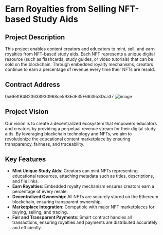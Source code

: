# Earn Royalties from Selling NFT-based Study Aids

## Project Description
This project enables content creators and educators to mint, sell, and earn royalties from NFT-based study aids. Each NFT represents a unique digital resource (such as flashcards, study guides, or video tutorials) that can be sold on the blockchain. Through embedded royalty mechanisms, creators continue to earn a percentage of revenue every time their NFTs are resold.

## Contract Address
0x6EBfB4B23638930968ce593EdF35F663953Dca37
![image](https://github.com/user-attachments/assets/2508daea-ae34-4b4b-a678-05679021eabc)

## Project Vision
Our vision is to create a decentralized ecosystem that empowers educators and creators by providing a perpetual revenue stream for their digital study aids. By leveraging blockchain technology and NFTs, we aim to revolutionize the educational content marketplace by ensuring transparency, fairness, and traceability.

## Key Features
- **Mint Unique Study Aids**: Creators can mint NFTs representing educational resources, attaching metadata such as titles, descriptions, and file links.
- **Earn Royalties**: Embedded royalty mechanism ensures creators earn a percentage of every resale.
- **Decentralized Ownership**: All NFTs are securely stored on the Ethereum blockchain, ensuring transparent ownership.
- **Marketplace Integration**: Compatible with major NFT marketplaces for buying, selling, and trading.
- **Fair and Transparent Payments**: Smart contract handles all transactions, ensuring royalties and payments are distributed accurately and efficiently.
